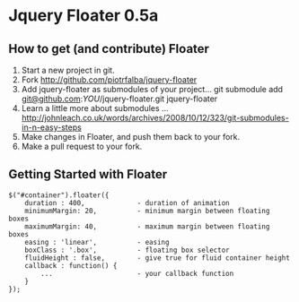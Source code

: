 # Jquery Floater 0.5a

##  How to get (and contribute) Floater

  1.  Start a new project in git.
  2.  Fork http://github.com/piotrfalba/jquery-floater
  3.  Add jquery-floater as submodules of your project...
           git submodule add git@github.com:_YOU_/jquery-floater.git jquery-floater
  4.  Learn a little more about submodules ...
           http://johnleach.co.uk/words/archives/2008/10/12/323/git-submodules-in-n-easy-steps
  5.  Make changes in Floater, and push them back to your fork.
  6.  Make a pull request to your fork.
 
  
## Getting Started with Floater

	$("#container").floater({
		duration : 400,				- duration of animation
		minimumMargin: 20,			- minimum margin between floating boxes
		maximumMargin: 40,			- maximum margin between floating boxes
		easing : 'linear',			- easing
		boxClass : '.box',			- floating box selector
		fluidHeight : false,		- give true for fluid container height
		callback : function() {
			...						- your callback function
		}
	});